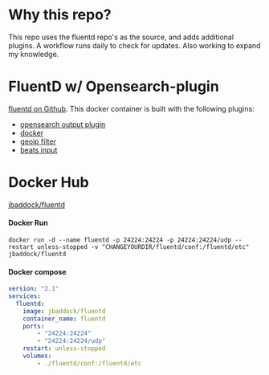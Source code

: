 # Why this repo?
This repo uses the fluentd repo's as the source, and adds additional plugins.  A workflow runs daily to check for updates.  Also working to expand my knowledge.

# FluentD w/ Opensearch-plugin
<a href="(https://github.com/fluent/fluentd" target="_blank">fluentd on Github</a>.  This docker container is built with the following plugins:</br>
- [opensearch output plugin](https://github.com/fluent/fluent-plugin-opensearch)
- [docker](https://github.com/edsiper/fluent-plugin-docker)
- [geoip filter](https://github.com/y-ken/fluent-plugin-geoip)
- [beats input](https://github.com/repeatedly/fluent-plugin-beats)

# Docker Hub
[jbaddock/fluentd](https://hub.docker.com/r/jbaddock/fluentd-os)

#### Docker Run ####
`docker run -d --name fluentd -p 24224:24224 -p 24224:24224/udp --restart unless-stopped -v "CHANGEYOURDIR/fluentd/conf:/fluentd/etc" jbaddock/fluentd`

#### Docker compose ####
```yml
version: "2.1"
services:
  fluentd:
    image: jbaddock/fluentd
    container_name: fluentd
    ports:
        - "24224:24224"
        - "24224:24224/udp"
    restart: unless-stopped
    volumes:
        - ./fluentd/conf:/fluentd/etc
```
